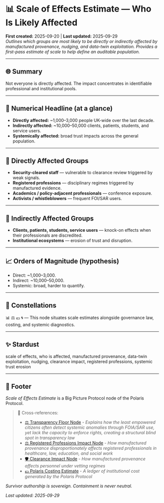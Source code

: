 # 📊 Scale of Effects Estimate — Who Is Likely Affected  
**First created:** 2025-09-20 | **Last updated:** 2025-09-29  
*Outlines which groups are most likely to be directly or indirectly affected by manufactured provenance, nudging, and data-twin exploitation. Provides a first-pass estimate of scale to help define an auditable population.*  

---

## 🌐 Summary  
Not everyone is directly affected. The impact concentrates in identifiable professional and institutional pools.  

---

## 📍 Numerical Headline (at a glance)  
- **Directly affected:** ~1,000–3,000 people UK-wide over the last decade.  
- **Indirectly affected:** ~10,000–50,000 clients, patients, students, and service users.  
- **Systemically affected:** broad trust impacts across the general population.  

---

## 📍 Directly Affected Groups  
- **Security-cleared staff** — vulnerable to clearance review triggered by weak signals.  
- **Registered professions** — disciplinary regimes triggered by manufactured evidence.  
- **Academics / policy-adjacent professionals** — conference exposure.  
- **Activists / whistleblowers** — frequent FOI/SAR users.  

---

## 📍 Indirectly Affected Groups  
- **Clients, patients, students, service users** — knock-on effects when their professionals are discredited.  
- **Institutional ecosystems** — erosion of trust and disruption.  

---

## 📈 Orders of Magnitude (hypothesis)  
- Direct: ~1,000–3,000.  
- Indirect: ~10,000–50,000.  
- Systemic: broad, harder to quantify.  

---

## 🌌 Constellations  

📊 ⚖️ 💷 🌀 — This node situates scale estimates alongside governance law, costing, and systemic diagnostics.

---

## ✨ Stardust  

scale of effects, who is affected, manufactured provenance, data-twin exploitation, nudging, clearance impact, registered professions, systemic trust erosion

---

## 🏮 Footer  
*Scale of Effects Estimate* is a Big Picture Protocol node of the Polaris Protocol.  

> 📡 Cross-references:  
> - [⚖️ Transparency Floor Node](./⚖️_transparency_floor_node.md) - *Explains how the least empowered citizens often detect systemic anomalies through FOIA/SAR use, yet lack the capacity to enforce rights, creating a structural blind spot in transparency law*  
> - [⚖️ Registered Professions Impact Node](./⚖️_registered_professions_impact.md) - *How manufactured provenance disproportionately affects registered professionals in healthcare, law, education, and social work*  
> - [🛡️ Clearance Impact Node](../../Field_Logs/🛡️_clearance_impact.md) - *How manufactured provenance affects personnel under vetting regimes*   
> - [💷 Polaris Costing Estimate](./💷_polaris_costing_estimate.md) - *A ledger of institutional cost generated by the Polaris Protocol*    

*Survivor authorship is sovereign. Containment is never neutral.*  

_Last updated: 2025-09-29_
